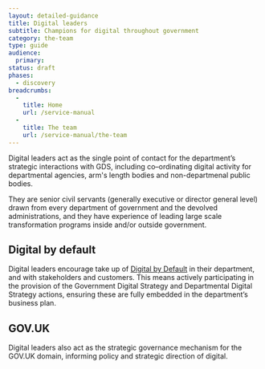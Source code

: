 ```yaml
---
layout: detailed-guidance
title: Digital leaders
subtitle: Champions for digital throughout government
category: the-team
type: guide
audience:
  primary:
status: draft
phases:
  - discovery
breadcrumbs:
  -
    title: Home
    url: /service-manual
  -
    title: The team
    url: /service-manual/the-team
---
```


Digital leaders act as the single point of contact for the department’s strategic interactions with GDS, including co–ordinating digital activity for departmental agencies, arm's length bodies and non-departmenal public bodies. 

They are senior civil servants (generally executive or director general level) drawn from every department of government and the devolved administrations, and they have experience of leading large scale transformation programs inside and/or outside government.  

## Digital by default

Digital leaders encourage take up of [Digital by Default](https://www.gov.uk.service-manual/digital-by-default) in their department, and with stakeholders and customers. This means actively participating in the provision of the Government Digital Strategy and Departmental Digital Strategy actions, ensuring these are fully embedded in the department’s business plan.  

## GOV.UK

Digital leaders also act as the strategic governance mechanism for the GOV.UK domain, informing policy and strategic direction of digital.
